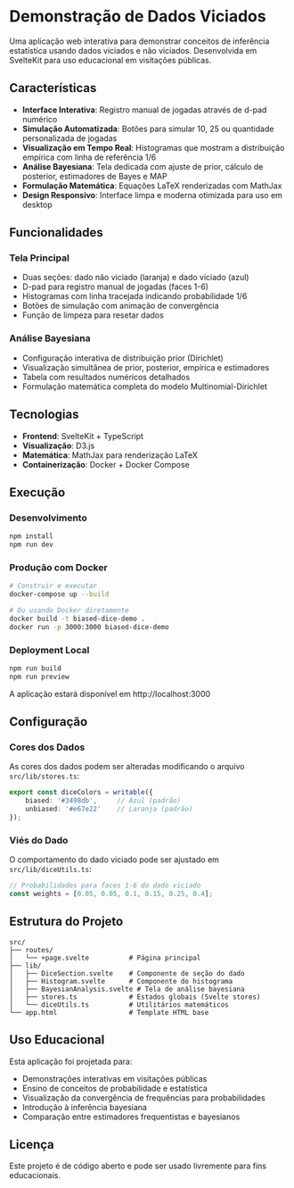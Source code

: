 # Demonstração de Dados Viciados

Uma aplicação web interativa para demonstrar conceitos de inferência estatística usando dados viciados e não viciados. Desenvolvida em SvelteKit para uso educacional em visitações públicas.

## Características

- **Interface Interativa**: Registro manual de jogadas através de d-pad numérico
- **Simulação Automatizada**: Botões para simular 10, 25 ou quantidade personalizada de jogadas
- **Visualização em Tempo Real**: Histogramas que mostram a distribuição empírica com linha de referência 1/6
- **Análise Bayesiana**: Tela dedicada com ajuste de prior, cálculo de posterior, estimadores de Bayes e MAP
- **Formulação Matemática**: Equações LaTeX renderizadas com MathJax
- **Design Responsivo**: Interface limpa e moderna otimizada para uso em desktop

## Funcionalidades

### Tela Principal
- Duas seções: dado não viciado (laranja) e dado viciado (azul)
- D-pad para registro manual de jogadas (faces 1-6)
- Histogramas com linha tracejada indicando probabilidade 1/6
- Botões de simulação com animação de convergência
- Função de limpeza para resetar dados

### Análise Bayesiana
- Configuração interativa de distribuição prior (Dirichlet)
- Visualização simultânea de prior, posterior, empírica e estimadores
- Tabela com resultados numéricos detalhados
- Formulação matemática completa do modelo Multinomial-Dirichlet

## Tecnologias

- **Frontend**: SvelteKit + TypeScript
- **Visualização**: D3.js
- **Matemática**: MathJax para renderização LaTeX
- **Containerização**: Docker + Docker Compose

## Execução

### Desenvolvimento
```bash
npm install
npm run dev
```

### Produção com Docker
```bash
# Construir e executar
docker-compose up --build

# Ou usando Docker diretamente
docker build -t biased-dice-demo .
docker run -p 3000:3000 biased-dice-demo
```

### Deployment Local
```bash
npm run build
npm run preview
```

A aplicação estará disponível em http://localhost:3000

## Configuração

### Cores dos Dados
As cores dos dados podem ser alteradas modificando o arquivo `src/lib/stores.ts`:

```typescript
export const diceColors = writable({
    biased: '#3498db',     // Azul (padrão)
    unbiased: '#e67e22'    // Laranja (padrão)
});
```

### Viés do Dado
O comportamento do dado viciado pode ser ajustado em `src/lib/diceUtils.ts`:

```typescript
// Probabilidades para faces 1-6 do dado viciado
const weights = [0.05, 0.05, 0.1, 0.15, 0.25, 0.4];
```

## Estrutura do Projeto

```
src/
├── routes/
│   └── +page.svelte          # Página principal
├── lib/
│   ├── DiceSection.svelte    # Componente de seção do dado
│   ├── Histogram.svelte      # Componente do histograma
│   ├── BayesianAnalysis.svelte # Tela de análise bayesiana
│   ├── stores.ts             # Estados globais (Svelte stores)
│   └── diceUtils.ts          # Utilitários matemáticos
└── app.html                  # Template HTML base
```

## Uso Educacional

Esta aplicação foi projetada para:
- Demonstrações interativas em visitações públicas
- Ensino de conceitos de probabilidade e estatística
- Visualização da convergência de frequências para probabilidades
- Introdução à inferência bayesiana
- Comparação entre estimadores frequentistas e bayesianos

## Licença

Este projeto é de código aberto e pode ser usado livremente para fins educacionais.
